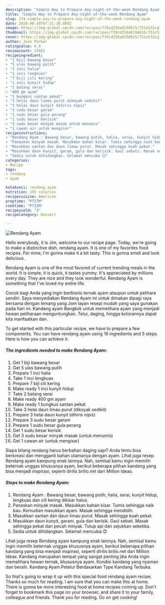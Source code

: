 ```yaml
---
description: "Simple Way to Prepare Any-night-of-the-week Rendang Ayam"
title: "Simple Way to Prepare Any-night-of-the-week Rendang Ayam"
slug: 374-simple-way-to-prepare-any-night-of-the-week-rendang-ayam
date: 2020-08-30T07:31:30.800Z
image: https://img-global.cpcdn.com/recipes/f39cd258a819d615/751x532cq70/rendang-ayam-resipi-foto-utama.jpg
thumbnail: https://img-global.cpcdn.com/recipes/f39cd258a819d615/751x532cq70/rendang-ayam-resipi-foto-utama.jpg
cover: https://img-global.cpcdn.com/recipes/f39cd258a819d615/751x532cq70/rendang-ayam-resipi-foto-utama.jpg
author: Jean Parker
ratingvalue: 4.8
reviewcount: 37662
recipeingredient:
- "1 biji bawang besar"
- "5 ulas bawang putih"
- "1 inci halia"
- "1 inci lengkuas"
- "7 biji cili kering"
- "1 inci kunyit hidup"
- "2 batang serai"
- "400 gm ayam"
- "1 bungkus santan pekat"
- "3 helai daun limau purut dikoyak sedikit"
- "3 helai daun kunyit dihiris nipis"
- "3 sudu besar garam"
- "1 sudu besar gula perang"
- "1 sudu besar kerisik"
- "3 sudu besar minyak masak untuk menumis"
- "1 cawan air untuk mengisar"
recipeinstructions:
- "Rendang Ayam : Bawang besar, bawang putih, halia, serai, kunyit hidup, lengkuas dan cili kering dikisar halus."
- "Panaskan minyak masak. Masukkan bahan kisar. Tumis sehingga naik bau. Kemudian masukkan ayam. Masak sehingga mendidih."
- "Masukkan santan dan daun limau purut. Masak sehingga kuah pekat."
- "Masukkan daun kunyit, garam, gula dan kerisik. Gaul sebati. Masak sehingga pekat dan pecah minyak. Tutup api dan sejukkan seketika."
- "Sedia untuk dihidangkan. Selamat mencuba 😊"
categories:
- Recipe
tags:
- rendang
- ayam

katakunci: rendang ayam 
nutrition: 155 calories
recipecuisine: American
preptime: "PT27M"
cooktime: "PT32M"
recipeyield: "3"
recipecategory: Dessert

---
```



![Rendang Ayam](https://img-global.cpcdn.com/recipes/f39cd258a819d615/751x532cq70/rendang-ayam-resipi-foto-utama.jpg)

Hello everybody, it is Jim, welcome to our recipe page. Today, we're going to make a distinctive dish, rendang ayam. It is one of my favorites food recipes. For mine, I'm gonna make it a bit tasty. This is gonna smell and look delicious.

Rendang Ayam is one of the most favored of current trending meals in the world. It is simple, it is quick, it tastes yummy. It's appreciated by millions every day. They are nice and they look wonderful. Rendang Ayam is something that I've loved my entire life.

Cocok bagi Anda yang ingin berbisnis ternak ayam ataupun untuk pelihara sendiri. Saya menyediakan Rendang Ayam ini untuk dimakan dipagi raya bersama dengan lemang yang Jom layan resepi mudah yang saya gunakan pada hari ini. Kandang ayam Bangkok untuk memelihara ayam yang menjadi hewan peliharaan menguntungkan. Telur, daging, hingga kotorannya dapat kita manfaatkan dan.


To get started with this particular recipe, we have to prepare a few components. You can have rendang ayam using 16 ingredients and 5 steps. Here is how you can achieve it.

<!--inarticleads1-->

##### The ingredients needed to make Rendang Ayam:

1. Get 1 biji bawang besar
1. Get 5 ulas bawang putih
1. Prepare 1 inci halia
1. Take 1 inci lengkuas
1. Prepare 7 biji cili kering
1. Make ready 1 inci kunyit hidup
1. Take 2 batang serai
1. Make ready 400 gm ayam
1. Make ready 1 bungkus santan pekat
1. Take 3 helai daun limau purut (dikoyak sedikit)
1. Prepare 3 helai daun kunyit (dihiris nipis)
1. Prepare 3 sudu besar garam
1. Prepare 1 sudu besar gula perang
1. Get 1 sudu besar kerisik
1. Get 3 sudu besar minyak masak (untuk menumis)
1. Get 1 cawan air (untuk mengisar)


Siapa bilang rendang harus berbahan daging sapi? Anda tentu bisa berkreasi dan mengganti bahan utamanya dengan ayam. Lihat juga resep Rendang ayam kampung enak lainnya. Nah, semisal kamu ingin memilih beternak unggas khususnya ayam, berikut beberapa pilihan kandang yang bisa menjadi inspirasi, seperti dirilis brilio.net dari Million Ideas. 

<!--inarticleads2-->

##### Steps to make Rendang Ayam:

1. Rendang Ayam : Bawang besar, bawang putih, halia, serai, kunyit hidup, lengkuas dan cili kering dikisar halus.
1. Panaskan minyak masak. Masukkan bahan kisar. Tumis sehingga naik bau. Kemudian masukkan ayam. Masak sehingga mendidih.
1. Masukkan santan dan daun limau purut. Masak sehingga kuah pekat.
1. Masukkan daun kunyit, garam, gula dan kerisik. Gaul sebati. Masak sehingga pekat dan pecah minyak. Tutup api dan sejukkan seketika.
1. Sedia untuk dihidangkan. Selamat mencuba 😊


Lihat juga resep Rendang ayam kampung enak lainnya. Nah, semisal kamu ingin memilih beternak unggas khususnya ayam, berikut beberapa pilihan kandang yang bisa menjadi inspirasi, seperti dirilis brilio.net dari Million Ideas. Kandang merupakan tempat yang sangat penting jika Anda ingin memelihara hewan ternak, khususnya ayam. Kondisi kandang yang nyaman dan bersih. Kandang Ayam Petelur Berdasarkan Type Kandang Terbuka. 

So that's going to wrap it up with this special food rendang ayam recipe. Thanks so much for reading. I am sure that you can make this at home. There is gonna be more interesting food at home recipes coming up. Don't forget to bookmark this page on your browser, and share it to your family, colleague and friends. Thank you for reading. Go on get cooking!
